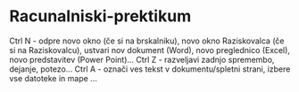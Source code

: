 # Racunalniski-prektikum
Ctrl N - odpre novo okno (če si na brskalniku), novo okno Raziskovalca (če si na Raziskovalcu), ustvari nov dokument (Word), novo preglednico (Excel), novo predstavitev (Power Point)...
Ctrl Z - razveljavi zadnjo spremembo, dejanje, potezo...
Ctrl A - označi ves tekst v dokumentu/spletni strani, izbere vse datoteke in mape ...
